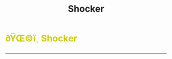 ﻿---
lang: en-US
title: Shocker
prev:
next:
---

# <font color=#cccc00>ðŸŒ©ï¸ <b>Shocker</b></font> <Badge text="Experimental" type="tip" vertical="middle"/>
---

